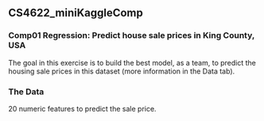 ## CS4622_miniKaggleComp

### Comp01 Regression: Predict house sale prices in King County, USA

The goal in this exercise is to build the best model, as a team, to predict the housing sale prices in this dataset (more information in the Data tab). 

### The Data
20 numeric features to predict the sale price.



